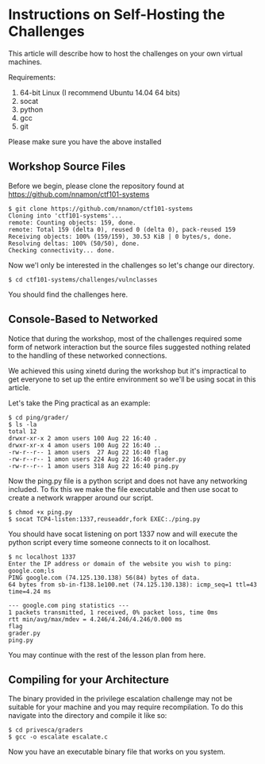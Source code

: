 Instructions on Self-Hosting the Challenges
===========================================

This article will describe how to host the challenges on your own virtual
machines.

Requirements:

1. 64-bit Linux (I recommend Ubuntu 14.04 64 bits)
2. socat
3. python
4. gcc
5. git

Please make sure you have the above installed

Workshop Source Files
---------------------

Before we begin, please clone the repository found at
https://github.com/nnamon/ctf101-systems

```
$ git clone https://github.com/nnamon/ctf101-systems
Cloning into 'ctf101-systems'...
remote: Counting objects: 159, done.
remote: Total 159 (delta 0), reused 0 (delta 0), pack-reused 159
Receiving objects: 100% (159/159), 30.53 KiB | 0 bytes/s, done.
Resolving deltas: 100% (50/50), done.
Checking connectivity... done.
```

Now we'l only be interested in the challenges so let's change our directory.

```
$ cd ctf101-systems/challenges/vulnclasses
```

You should find the challenges here.

Console-Based to Networked
--------------------------

Notice that during the workshop, most of the challenges required some form of
network interaction but the source files suggested nothing related to the
handling of these networked connections.

We achieved this using xinetd during the workshop but it's impractical to get
everyone to set up the entire environment so we'll be using socat in this
article.

Let's take the Ping practical as an example:

```
$ cd ping/grader/
$ ls -la
total 12
drwxr-xr-x 2 amon users 100 Aug 22 16:40 .
drwxr-xr-x 4 amon users 100 Aug 22 16:40 ..
-rw-r--r-- 1 amon users  27 Aug 22 16:40 flag
-rw-r--r-- 1 amon users 224 Aug 22 16:40 grader.py
-rw-r--r-- 1 amon users 318 Aug 22 16:40 ping.py
```

Now the ping.py file is a python script and does not have any networking
included. To fix this we make the file executable and then use socat to create a
network wrapper around our script.

```
$ chmod +x ping.py
$ socat TCP4-listen:1337,reuseaddr,fork EXEC:./ping.py

```

You should have socat listening on port 1337 now and will execute the python
script every time someone connects to it on localhost.

```
$ nc localhost 1337
Enter the IP address or domain of the website you wish to ping: google.com;ls
PING google.com (74.125.130.138) 56(84) bytes of data.
64 bytes from sb-in-f138.1e100.net (74.125.130.138): icmp_seq=1 ttl=43
time=4.24 ms

--- google.com ping statistics ---
1 packets transmitted, 1 received, 0% packet loss, time 0ms
rtt min/avg/max/mdev = 4.246/4.246/4.246/0.000 ms
flag
grader.py
ping.py
```

 You may continue with the rest of the lesson plan from here.


Compiling for your Architecture
-------------------------------

The binary provided in the privilege escalation challenge may not be suitable
for your machine and you may require recompilation. To do this navigate into the
directory and compile it like so:

```
$ cd privesca/graders
$ gcc -o escalate escalate.c
```

Now you have an executable binary file that works on you system.


